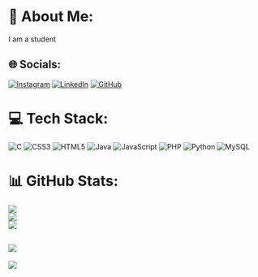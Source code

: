 # 💫 About Me:
I am a student


## 🌐 Socials:
[![Instagram](https://img.shields.io/badge/Instagram-%23E4405F.svg?logo=Instagram&logoColor=white)](https://instagram.com/guruprasadhm486) [![LinkedIn](https://img.shields.io/badge/LinkedIn-%230077B5.svg?logo=linkedin&logoColor=white)](https://www.linkedin.com/in/guruprasad-h-m-332b23292/) [![GitHub](https://img.shields.io/badge/GitHub-100000?logo=github&logoColor=white)](https://guruportfolio.online/)


# 💻 Tech Stack:
![C](https://img.shields.io/badge/c-%2300599C.svg?style=plastic&logo=c&logoColor=white) ![CSS3](https://img.shields.io/badge/css3-%231572B6.svg?style=plastic&logo=css3&logoColor=white) ![HTML5](https://img.shields.io/badge/html5-%23E34F26.svg?style=plastic&logo=html5&logoColor=white) ![Java](https://img.shields.io/badge/java-%23ED8B00.svg?style=plastic&logo=openjdk&logoColor=white) ![JavaScript](https://img.shields.io/badge/javascript-%23323330.svg?style=plastic&logo=javascript&logoColor=%23F7DF1E) ![PHP](https://img.shields.io/badge/php-%23777BB4.svg?style=plastic&logo=php&logoColor=white) ![Python](https://img.shields.io/badge/python-3670A0?style=plastic&logo=python&logoColor=ffdd54) ![MySQL](https://img.shields.io/badge/mysql-4479A1.svg?style=plastic&logo=mysql&logoColor=white)
# 📊 GitHub Stats:
![](https://github-readme-stats.vercel.app/api?username=GuruCodeIn&theme=radical&hide_border=false&include_all_commits=true&count_private=true)<br/>
![](https://github-readme-streak-stats.herokuapp.com/?user=GuruCodeIn&theme=radical&hide_border=false)<br/>
![](https://github-readme-stats.vercel.app/api/top-langs/?username=GuruCodeIn&theme=radical&hide_border=false&include_all_commits=true&count_private=true&layout=compact)

![](https://leetcard.jacoblin.cool/guruprasad650?ext=contest)
---
[![](https://visitcount.itsvg.in/api?id=GuruCodeIn&icon=0&color=0)](https://visitcount.itsvg.in)
